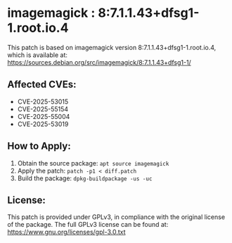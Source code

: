 # imagemagick : 8:7.1.1.43+dfsg1-1.root.io.4

This patch is based on imagemagick version 8:7.1.1.43+dfsg1-1.root.io.4, which is available at:
https://sources.debian.org/src/imagemagick/8:7.1.1.43+dfsg1-1/

## Affected CVEs:
- CVE-2025-53015
- CVE-2025-55154
- CVE-2025-55004
- CVE-2025-53019

## How to Apply:
1. Obtain the source package: `apt source imagemagick`
2. Apply the patch: `patch -p1 < diff.patch`
3. Build the package: `dpkg-buildpackage -us -uc`

## License:
This patch is provided under GPLv3, in compliance with the original license of the package.
The full GPLv3 license can be found at: https://www.gnu.org/licenses/gpl-3.0.txt
